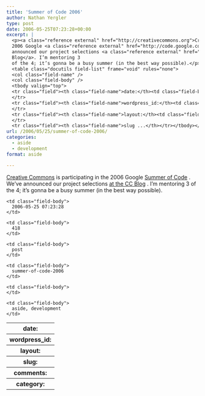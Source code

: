 ```yaml
---
title: 'Summer of Code 2006'
author: Nathan Yergler
type: post
date: 2006-05-25T07:23:28+00:00
excerpt: |
  <p><a class="reference external" href="http://creativecommons.org">Creative Commons</a> is participating in the
  2006 Google <a class="reference external" href="http://code.google.com/soc">Summer of Code</a>. We’ve
  announced our project selections <a class="reference external" href="http://creativecommons.org/weblog/entry/5917">at the <span class="caps">CC</span>
  Blog</a>. I’m mentoring 3
  of the 4; it’s gonna be a busy summer (in the best way possible).</p>
  <table class="docutils field-list" frame="void" rules="none">
  <col class="field-name" />
  <col class="field-body" />
  <tbody valign="top">
  <tr class="field"><th class="field-name">date:</th><td class="field-body">2006-05-25 07:23:28</td>
  </tr>
  <tr class="field"><th class="field-name">wordpress_id:</th><td class="field-body">418</td>
  </tr>
  <tr class="field"><th class="field-name">layout:</th><td class="field-body">post</td>
  </tr>
  <tr class="field"><th class="field-name">slug ...</th></tr></tbody></table>
url: /2006/05/25/summer-of-code-2006/
categories:
  - aside
  - development
format: aside

---
```

[Creative Commons][1]  is participating in the 2006 Google [Summer of Code][2] . We’ve announced our project selections [at the <span class="caps">CC</span> Blog][3] . I’m mentoring 3 of the 4; it’s gonna be a busy summer (in the best way possible).

<table class="docutils field-list" frame="void" rules="none">
  <col class="field-name" /> <col class="field-body" /> <tr class="field">
    <th class="field-name">
      date:
    </th>

    <td class="field-body">
      2006-05-25 07:23:28
    </td>
  </tr>

  <tr class="field">
    <th class="field-name">
      wordpress_id:
    </th>

    <td class="field-body">
      418
    </td>
  </tr>

  <tr class="field">
    <th class="field-name">
      layout:
    </th>

    <td class="field-body">
      post
    </td>
  </tr>

  <tr class="field">
    <th class="field-name">
      slug:
    </th>

    <td class="field-body">
      summer-of-code-2006
    </td>
  </tr>

  <tr class="field">
    <th class="field-name">
      comments:
    </th>

    <td class="field-body">
    </td>
  </tr>

  <tr class="field">
    <th class="field-name">
      category:
    </th>

    <td class="field-body">
      aside, development
    </td>
  </tr>
</table>

 [1]: http://creativecommons.org
 [2]: http://code.google.com/soc
 [3]: http://creativecommons.org/weblog/entry/5917